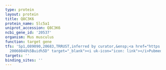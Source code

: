 ```yaml
---
type: protein
layout: protein
title: Q8C3K6
protein_name: Slc5a1
uniprot_accession: Q8C3K6
ncbi_gene_id: '20537'
organism: Mus musculus
function: target gene
tfs: 'Sp1,O89090,20683,TRRUST,inferred by curator,&ensp;<a href="https://www.ncbi.nlm.nih.gov/pubmed/?term=15664265;
  20060848%5Buid%5D" target="_blank"><i uk-icon="icon: link"></i>Pubmed</a>'
targets: ''
binding_sites: ''
---
```

